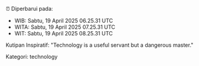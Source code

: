 ⏰ Diperbarui pada:
- WIB: Sabtu, 19 April 2025 06.25.31 UTC
- WITA: Sabtu, 19 April 2025 07.25.31 UTC
- WIT: Sabtu, 19 April 2025 08.25.31 UTC

Kutipan Inspiratif:
"Technology is a useful servant but a dangerous master."


Kategori: technology

